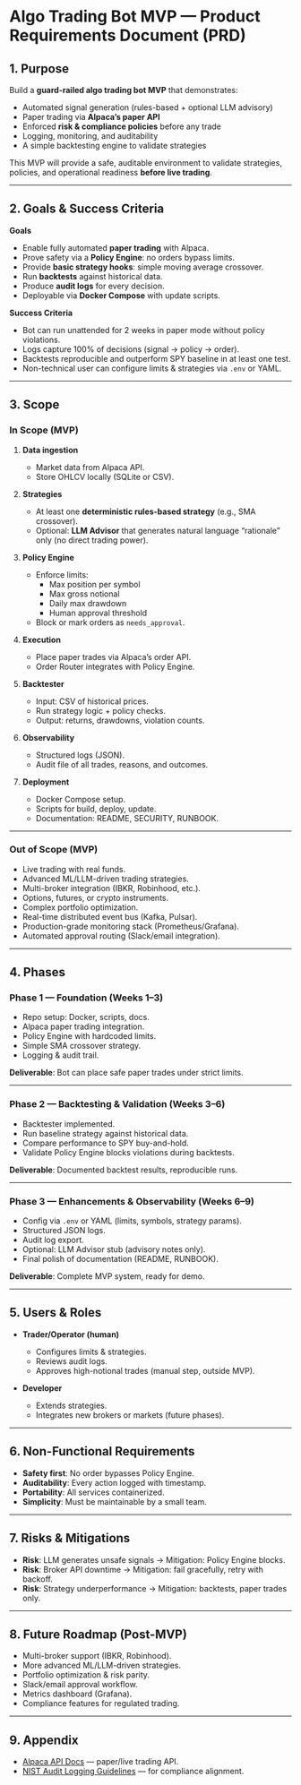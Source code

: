 # Algo Trading Bot MVP — Product Requirements Document (PRD)

## 1. Purpose
Build a **guard-railed algo trading bot MVP** that demonstrates:
- Automated signal generation (rules-based + optional LLM advisory)
- Paper trading via **Alpaca’s paper API**
- Enforced **risk & compliance policies** before any trade
- Logging, monitoring, and auditability
- A simple backtesting engine to validate strategies

This MVP will provide a safe, auditable environment to validate strategies, policies, and operational readiness **before live trading**.

---

## 2. Goals & Success Criteria

**Goals**
- Enable fully automated **paper trading** with Alpaca.
- Prove safety via a **Policy Engine**: no orders bypass limits.
- Provide **basic strategy hooks**: simple moving average crossover.
- Run **backtests** against historical data.
- Produce **audit logs** for every decision.
- Deployable via **Docker Compose** with update scripts.

**Success Criteria**
- Bot can run unattended for 2 weeks in paper mode without policy violations.
- Logs capture 100% of decisions (signal → policy → order).
- Backtests reproducible and outperform SPY baseline in at least one test.
- Non-technical user can configure limits & strategies via `.env` or YAML.

---

## 3. Scope

### In Scope (MVP)
1. **Data ingestion**
   - Market data from Alpaca API.
   - Store OHLCV locally (SQLite or CSV).

2. **Strategies**
   - At least one **deterministic rules-based strategy** (e.g., SMA crossover).
   - Optional: **LLM Advisor** that generates natural language “rationale” only (no direct trading power).

3. **Policy Engine**
   - Enforce limits:
     - Max position per symbol
     - Max gross notional
     - Daily max drawdown
     - Human approval threshold
   - Block or mark orders as `needs_approval`.

4. **Execution**
   - Place paper trades via Alpaca’s order API.
   - Order Router integrates with Policy Engine.

5. **Backtester**
   - Input: CSV of historical prices.
   - Run strategy logic + policy checks.
   - Output: returns, drawdowns, violation counts.

6. **Observability**
   - Structured logs (JSON).
   - Audit file of all trades, reasons, and outcomes.

7. **Deployment**
   - Docker Compose setup.
   - Scripts for build, deploy, update.
   - Documentation: README, SECURITY, RUNBOOK.

---

### Out of Scope (MVP)
- Live trading with real funds.
- Advanced ML/LLM-driven trading strategies.
- Multi-broker integration (IBKR, Robinhood, etc.).
- Options, futures, or crypto instruments.
- Complex portfolio optimization.
- Real-time distributed event bus (Kafka, Pulsar).
- Production-grade monitoring stack (Prometheus/Grafana).
- Automated approval routing (Slack/email integration).

---

## 4. Phases

### Phase 1 — Foundation (Weeks 1–3)
- Repo setup: Docker, scripts, docs.
- Alpaca paper trading integration.
- Policy Engine with hardcoded limits.
- Simple SMA crossover strategy.
- Logging & audit trail.

**Deliverable**: Bot can place safe paper trades under strict limits.

---

### Phase 2 — Backtesting & Validation (Weeks 3–6)
- Backtester implemented.
- Run baseline strategy against historical data.
- Compare performance to SPY buy-and-hold.
- Validate Policy Engine blocks violations during backtests.

**Deliverable**: Documented backtest results, reproducible runs.

---

### Phase 3 — Enhancements & Observability (Weeks 6–9)
- Config via `.env` or YAML (limits, symbols, strategy params).
- Structured JSON logs.
- Audit log export.
- Optional: LLM Advisor stub (advisory notes only).
- Final polish of documentation (README, RUNBOOK).

**Deliverable**: Complete MVP system, ready for demo.

---

## 5. Users & Roles

- **Trader/Operator (human)**  
  - Configures limits & strategies.  
  - Reviews audit logs.  
  - Approves high-notional trades (manual step, outside MVP).  

- **Developer**  
  - Extends strategies.  
  - Integrates new brokers or markets (future phases).  

---

## 6. Non-Functional Requirements
- **Safety first**: No order bypasses Policy Engine.
- **Auditability**: Every action logged with timestamp.
- **Portability**: All services containerized.
- **Simplicity**: Must be maintainable by a small team.

---

## 7. Risks & Mitigations
- **Risk**: LLM generates unsafe signals → Mitigation: Policy Engine blocks.
- **Risk**: Broker API downtime → Mitigation: fail gracefully, retry with backoff.
- **Risk**: Strategy underperformance → Mitigation: backtests, paper trades only.

---

## 8. Future Roadmap (Post-MVP)
- Multi-broker support (IBKR, Robinhood).
- More advanced ML/LLM-driven strategies.
- Portfolio optimization & risk parity.
- Slack/email approval workflow.
- Metrics dashboard (Grafana).
- Compliance features for regulated trading.

---

## 9. Appendix
- [Alpaca API Docs](https://alpaca.markets/docs/) — paper/live trading API.
- [NIST Audit Logging Guidelines](https://csrc.nist.gov/publications/) — for compliance alignment.
